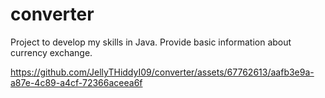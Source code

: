 # converter

Project to develop my skills in Java.
Provide basic information about currency exchange.

https://github.com/JellyTHiddyI09/converter/assets/67762613/aafb3e9a-a87e-4c89-a4cf-72366aceea6f
